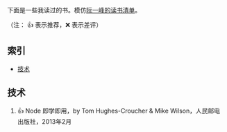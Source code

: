 下面是一些我读过的书。模仿[阮一峰的读书清单](https://github.com/ruanyf/reading-list)。

（注： :+1: 表示推荐，:x: 表示差评）

## 索引

- [技术](#技术)


## 技术

1. :+1: Node 即学即用，by Tom Hughes-Croucher & Mike Wilson，人民邮电出版社，2013年2月